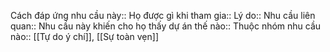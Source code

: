 


Cách đáp ứng nhu cầu này:: 
Họ được gì khi tham gia:: 
Lý do:: 
Nhu cầu liên quan:: 
Nhu cầu này khiến cho họ thấy dự án thế nào:: 
Thuộc nhóm nhu cầu nào:: [[Tự do ý chí]], [[Sự toàn vẹn]]
